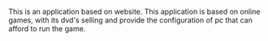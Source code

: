 This is an application based on website. This application is based on online games, with its dvd's selling and provide the configuration of pc that
can afford to run the game.
